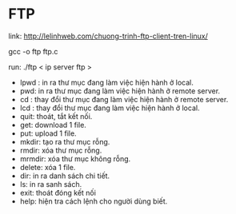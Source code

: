 # FTP

link: http://lelinhweb.com/chuong-trinh-ftp-client-tren-linux/

gcc -o ftp ftp.c

run: ./ftp < ip server ftp >


- lpwd : in ra thư mục đang làm việc hiện hành ở local.
- pwd: in ra thư mục đang làm việc hiện hành ở remote server.
- cd : thay đổi thư mục đang làm việc hiện hành ở remote server.
- lcd : thay đổi thư mục đang làm việc hiện hành ở local.
- quit: thoát, tắt kết nối.
- get: download 1 file.
- put: upload 1 file.
- mkdir: tạo ra thư mục rỗng.
- rmdir: xóa thư mục rỗng.
- mrmdir: xóa thư mục không rỗng.
- delete: xóa 1 file.
- dir: in ra danh sách chi tiết.
- ls: in ra sanh sách.
- exit: thoát đóng kết nối
- help: hiện tra cách lệnh cho người dùng biết.
